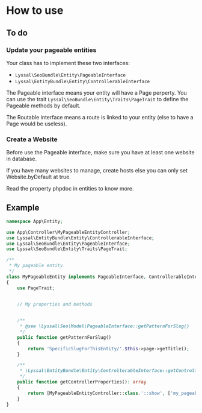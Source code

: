 # How to use

## To do

### Update your pageable entities

Your class has to implement these two interfaces:

* `Lyssal\SeoBundle\Entity\PageableInterface`
* `Lyssal\EntityBundle\Entity\ControllerableInterface`

The Pageable interface means your entity will have a Page perperty.
You can use the trait `Lyssal\SeoBundle\Entity\Traits\PageTrait` to define the Pageable methods by default.

The Routable interface means a route is linked to your entity (else to have a Page would be useless).


### Create a Website

Before use the Pageable interface, make sure you have at least one website in database.

If you have many websites to manage, create hosts else you can only set Website.byDefault at true.

Read the property phpdoc in entities to know more.


## Example

```php
namespace App\Entity;

use App\Controller\MyPageableEntityController;
use Lyssal\EntityBundle\Entity\ControllerableInterface;
use Lyssal\SeoBundle\Entity\PageableInterface;
use Lyssal\SeoBundle\Entity\Traits\PageTrait;

/**
 * My pageable entity.
 */
class MyPageableEntity implements PageableInterface, ControllerableInterface
{
    use PageTrait;


    // My properties and methods
    

    /**
     * @see \Lyssal\Seo\Model\PageableInterface::getPatternForSlug()
     */
    public function getPatternForSlug()
    {
        return 'SpecificSlugForThisEntity/'.$this->page->getTitle();
    }

    /**
     * \Lyssal\EntityBundle\Entity\ControllerableInterface::getControllerProperties()
     */
    public function getControllerProperties(): array
    {
        return [MyPageableEntityController::class.'::show', ['my_pageable_entity' => $this->id]];
    }
}
```
